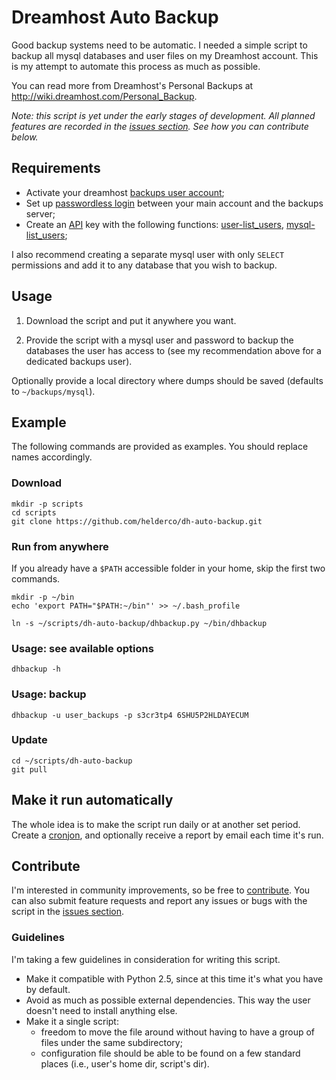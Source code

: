 # Dreamhost Auto Backup

Good backup systems need to be automatic. I needed a simple script to backup all mysql databases and user files on my Dreamhost account. This is my attempt to automate this process as much as possible.

You can read more from Dreamhost's Personal Backups at <http://wiki.dreamhost.com/Personal_Backup>.

*Note: this script is yet under the early stages of development. All planned features are recorded in the [issues section](https://github.com/helderco/dh-auto-backup/issues?milestone=1). See how you can contribute below.*


## Requirements

* Activate your dreamhost [backups user account](http://wiki.dreamhost.com/Personal_Backup);
* Set up [passwordless login](http://wiki.dreamhost.com/Ssh#Passwordless_Login) between your main account and the backups server;
* Create an [API](http://wiki.dreamhost.com/Api) key with the following functions:
  [user-list_users](http://wiki.dreamhost.com/Api#user-list_users),
  [mysql-list_users](http://wiki.dreamhost.com/Api#mysql-list_users);

I also recommend creating a separate mysql user with only `SELECT` permissions and add it to any database that you wish to backup.


## Usage

1. Download the script and put it anywhere you want.

2. Provide the script with a mysql user and password to backup the databases the user has access to (see my recommendation above for a dedicated backups user).

Optionally provide a local directory where dumps should be saved (defaults to `~/backups/mysql`).

## Example

The following commands are provided as examples. You should replace names accordingly.

### Download

    mkdir -p scripts
    cd scripts
    git clone https://github.com/helderco/dh-auto-backup.git

### Run from anywhere

If you already have a `$PATH` accessible folder in your home, skip the first two commands.

    mkdir -p ~/bin
    echo 'export PATH="$PATH:~/bin"' >> ~/.bash_profile

    ln -s ~/scripts/dh-auto-backup/dhbackup.py ~/bin/dhbackup

### Usage: see available options

    dhbackup -h

### Usage: backup

    dhbackup -u user_backups -p s3cr3tp4 6SHU5P2HLDAYECUM

### Update

    cd ~/scripts/dh-auto-backup
    git pull

## Make it run automatically

The whole idea is to make the script run daily or at another set period. Create a [cronjon](http://wiki.dreamhost.com/Goodies_Control_Panel#Cron_Jobs), and optionally receive a report by email each time it's run.


## Contribute

I'm interested in community improvements, so be free to [contribute](http://help.github.com/send-pull-requests/). You can also submit feature requests and report any issues or bugs with the script in the [issues section](https://github.com/helderco/dh-auto-backup/issues).


### Guidelines

I'm taking a few guidelines in consideration for writing this script.

* Make it compatible with Python 2.5, since at this time it's what you have by default.
* Avoid as much as possible external dependencies. This way the user doesn't need to install anything else.
* Make it a single script:
  * freedom to move the file around without having to have a group of files  under the same subdirectory;
  * configuration file should be able to be found on a few standard places (i.e., user's home dir, script's dir).


